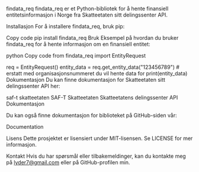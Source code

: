 findata_req
findata_req er et Python-bibliotek for å hente finansiell entitetsinformasjon i Norge fra Skatteetaten sitt delingssenter API.

Installasjon
For å installere findata_req, bruk pip:

Copy code
pip install findata_req
Bruk
Eksempel på hvordan du bruker findata_req for å hente informasjon om en finansiell entitet:

python
Copy code
from findata_req import EntityRequest

req = EntityRequest()
entity_data = req.get_entity_data("123456789") # erstatt med organisasjonsnummeret du vil hente data for
print(entity_data)
Dokumentasjon
Du kan finne dokumentasjon for Skatteetaten sitt delingssenter API her:

saf-t skatteetaten
SAF-T Skatteetaten Skatteetatens delingssenter API Dokumentasjon

Du kan også finne dokumentasjon for biblioteket på GitHub-siden vår:

Documentation

Lisens
Dette prosjektet er lisensiert under MIT-lisensen. Se LICENSE for mer informasjon.

Kontakt
Hvis du har spørsmål eller tilbakemeldinger, kan du kontakte meg på lyder7@gmail.com eller på GitHub-profilen min.

